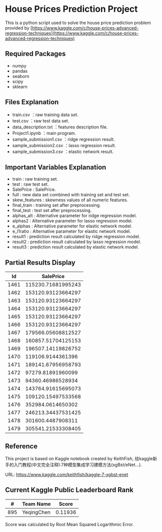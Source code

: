 # House Prices Prediction Project

This is a python script used to solve the house price prediction problem provided by [https://www.kaggle.com/c/house-prices-advanced-regression-techniques](https://www.kaggle.com/c/house-prices-advanced-regression-techniques)

## Required Packages
- numpy
- pandas
- seaborn
- scipy
- sklearn

## Files Explanation
- train.csv ：raw training data set.
- test.csv ：raw test data set.
- data_description.txt ：features description file.
- Project1.ipynb ：main program.
- sample_submission1.csv ：ridge regression result.
- sample_submission2.csv ：lasso regression result.
- sample_submission3.csv ：elastic network result.

## Important Variables Explanation
- train : raw training set.
- test : raw test set.
- SalePrice : SalePrice. 
- full : new data set combined with training set and test set.
- skew_features : skewness values of all numeric features.
- final_train : training set after preprocessing.
- final_test : test set after preprocessing.
- alphas_alt : Alternative parameter for ridge regression model.
- alphas2 : Alternative parameter for lasso regression model.
- e_alphas : Alternative parameter for elastic network model.
- e_l1ratio : Alternative parameter for elastic network model.
- result1 : prediction result calculated by ridge regression model.
- result2 : prediction result calculated by lasso regression model.
- result3 : prediction result calculated by elastic network model.

## Partial Results Display

|Id   |SalePrice          |
|-----|-------------------|
|1461 |115230.71681995243 |
|1462 |153120.93123664297 |
|1463 |153120.93123664297 |
|1464 |153120.93123664297 |
|1465 |153120.93123664297 |
|1466 |153120.93123664297 |
|1467 |179566.05608812527 |
|1468 |160857.51704125153 |
|1469 |196507.14119826752 |
|1470 |119106.9144361396  |
|1471 |189141.67956958793 |
|1472 |97279.81891960099  |
|1473 |94360.46986528934  |
|1474 |143764.91615695073 |
|1475 |109120.15497533568 |
|1476 |352984.0614650302  |
|1477 |246213.34437531425 |
|1478 |301600.4487908311  |
|1479 |305541.21533308405 |

## Reference
This project is based on Kaggle notebook created by KeithFish, 给kaggle新手的入门教程(中文完全注释):7种模型集成学习建模方法(xgBst/eNet...).

URL: https://www.kaggle.com/keithfish/kaggle-7-xgbst-enet

## Current Kaggle Public Leaderboard Rank

|#    |Team Name    |Score    |
|-----|-------------|---------|
| 895 | YeqingChen  | 0.11936 |

Score was calculated by Root Mean Squared Logarithmic Error. 
